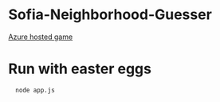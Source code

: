 # Sofia-Neighborhood-Guesser

[Azure hosted game](https://sofiaguesser.azurewebsites.net/)

# Run with easter eggs

```
  node app.js
```


